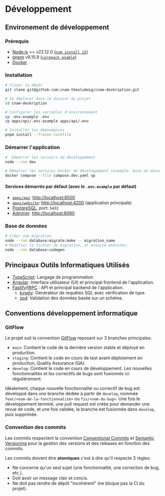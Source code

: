 # Développement

## Environement de développement

### Prérequis

- [Node.js](https://nodejs.org/) >= v22.12.0 [(`nvm install 22`)](https://nvm.sh)
- [pnpm](https://pnpm.io/) v9.15.9 [(`corepack enable`)](https://nodejs.org/docs/latest-v22.x/api/corepack.html)
- [Docker](https://www.docker.com/)

### Installation

```sh
# Cloner le dépôt
git clone git@github.com:cnam-theoludwig/cnam-deskription.git

# Se déplacer dans le dossier du projet
cd cnam-deskription

# Configurer les variables d'environnement
cp .env.example .env
cp apps/api/.env.example apps/api/.env

# Installer les dépendances
pnpm install --frozen-lockfile
```

### Démarrer l'application

```sh
#  Démarrer les serveurs de développement
node --run dev

# Démarrer les services Docker de développement (exemple: base de données)
docker compose --file compose.dev.yaml up
```

#### Services démarrés par défaut (avec le `.env.example` par défaut)

- [`apps/api`](../apps/api): <http://localhost:8500>
- [`apps/website`](../apps/website): <http://localhost:4200> (application principale)
- [PostgreSQL](https://www.postgresql.org/), port: `5432`
- [Adminer](https://adminerneo.org/): <http://localhost:8080>

### Base de données

```sh
# Créer une migration
node --run database:migrate:make -- migration_name
# Modifier le fichier de migration, et ensuite exécutez:
node --run database:codegen
```

## Principaux Outils Informatiques Utilisés

- [TypeScript](https://www.typescriptlang.org/): Langage de programmation.
- [Angular](https://angular.dev/): Interface utilisateur (UI) et principal frontend de l'application.
- [Fastify](https://fastify.dev/)/[tRPC](https://trpc.io/) : API et principal backend de l'application.
  - [kysely](https://kysely.dev/): Générateur de requêtes SQL avec vérification de type.
  - [zod](https://zod.dev): Validation des données basée sur un schéma.

## Conventions développement informatique

### GitFlow

Le projet suit la convention [GitFlow](https://nvie.com/posts/a-successful-git-branching-model/) reposant sur 3 branches principales:

- `main`: Contient le code de la dernière version stable et déployé en production.
- `staging`: Contient le code en cours de test avant déploiement en production, Quality Assurance (QA).
- `develop`: Contient le code en cours de développement. Les nouvelles fonctionnalités et les correctifs de bugs sont fusionnés ici régulièrement.

Idéalement, chaque nouvelle fonctionnalité ou correctif de bug est développé dans une branche dédiée à partir de `develop`, nommée `feat/<nom-de-la-fonctionnalité>` ou `fix/<nom-du-bug>`. Une fois le développement terminé, une pull request est créée pour demander une revue de code, et une fois validée, la branche est fusionnée dans `develop`, puis supprimée.

### Convention des commits

Les commits respectent la convention [Conventional Commits](https://www.conventionalcommits.org/) et [Semantic Versioning](https://semver.org/) pour la gestion des versions et des releases en fonction des commits.

Les commits doivent être **atomiques** c'est à dire qu'il respecte 3 règles:

- Ne concerne qu'un seul sujet (une fonctionnalité, une correction de bug, etc.).
- Doit avoir un message clair et concis.
- Ne doit pas rendre de dépôt "incohérent" (ne bloque pas la CI du projet).
